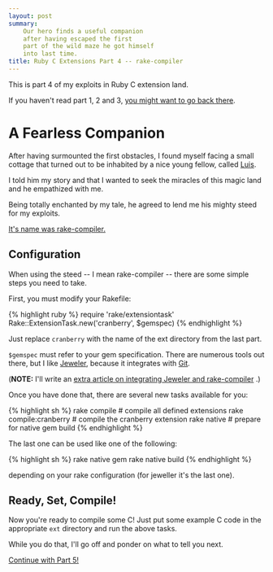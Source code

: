 ```yaml
---
layout: post
summary:
    Our hero finds a useful companion
    after having escaped the first
    part of the wild maze he got himself
    into last time.
title: Ruby C Extensions Part 4 -- rake-compiler
---
```


This is part 4 of my exploits
in Ruby C extension land.

If you haven't read part 1, 2 and 3,
[you might want to go back there][part1].


# A Fearless Companion #

After having surmounted the first obstacles,
I found myself facing a small cottage that
turned out to be inhabited by a nice young
fellow, called [Luis][].

I told him my story and that I wanted to
seek the miracles of this magic land and
he empathized with me.

Being totally enchanted by my tale, he
agreed to lend me his mighty steed for
my exploits.

[It's name was rake-compiler.][rake-compiler]


## Configuration ##

When using the steed -- I mean
rake-compiler -- there are some simple
steps you need to take.

First, you must modify your Rakefile:

{% highlight ruby %}
require 'rake/extensiontask'
Rake::ExtensionTask.new('cranberry', $gemspec)
{% endhighlight %}

Just replace ` cranberry ` with the name of the
ext directory from the last part.

` $gemspec ` must refer to your gem specification.
There are numerous tools out there, but I
like [Jeweler][], because it integrates
with [Git][].

(**NOTE:** I'll write an
[extra article on integrating Jeweler and rake-compiler][jew-rakec]
.)

Once you have done that, there are several
new tasks available for you:

{% highlight sh %}
rake compile                # compile all defined extensions
rake compile:cranberry      # compile the cranberry extension
rake native                 # prepare for native gem build
{% endhighlight %}

The last one can be used like one of the
following:

{% highlight sh %}
rake native gem
rake native build
{% endhighlight %}

depending on your rake configuration
(for jeweller it's the last one).


## Ready, Set, Compile! ##

Now you're ready to compile some C!
Just put some example C code in the
appropriate ` ext ` directory and run
the above tasks.

While you do that, I'll go off and ponder
on what to tell you next.

[Continue with Part 5!][part5]


[part1]:            ../../18/ruby-c-extension                       "Part 1 of this series"
[part5]:            ../../28/ruby-c-extension-5                     "Part 5 of this series"
[jeweler]:          http://github.com/technicalpickles/jeweler      "Jeweler, which manages your gemspec"
[rake-compiler]:    http://github.com/luislavena/rake-compiler/     "Rake-compiler, which manages native code compilation"
[git]:              http://whygitisbetterthanx.com/                 "The only true version control system :-)"
[luis]:             http://github.com/luislavena                    "The great fellow who created rake-compiler"
[jew-rakec]:        ../../25/jeweler-interlude                      "How to mix Jeweler and rake-compiler"

